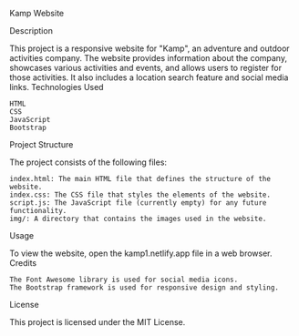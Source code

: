 Kamp Website

Description

This project is a responsive website for "Kamp", an adventure and outdoor activities company. The website provides information about the company, showcases various activities and events, and allows users to register for those activities. It also includes a location search feature and social media links.
Technologies Used

    HTML
    CSS
    JavaScript
    Bootstrap

Project Structure

The project consists of the following files:

    index.html: The main HTML file that defines the structure of the website.
    index.css: The CSS file that styles the elements of the website.
    script.js: The JavaScript file (currently empty) for any future functionality.
    img/: A directory that contains the images used in the website.

Usage

To view the website, open the kamp1.netlify.app file in a web browser.
Credits

    The Font Awesome library is used for social media icons.
    The Bootstrap framework is used for responsive design and styling.

License

This project is licensed under the MIT License.